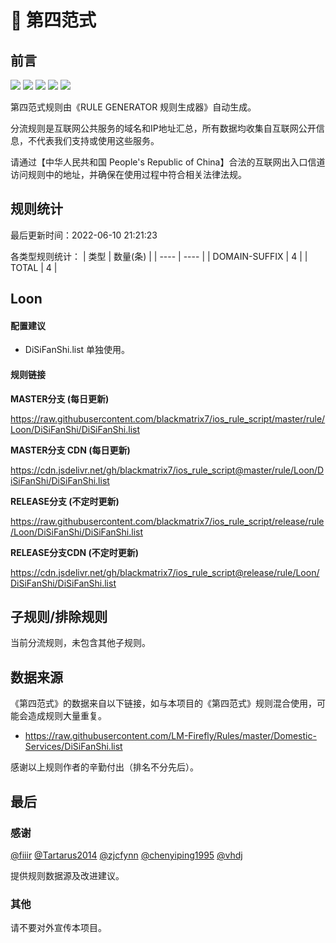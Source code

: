 # 🧸 第四范式

## 前言

![](https://shields.io/badge/-移除重复规则-ff69b4) ![](https://shields.io/badge/-DOMAIN与DOMAIN--SUFFIX合并-green) ![](https://shields.io/badge/-DOMAIN--SUFFIX间合并-critical) ![](https://shields.io/badge/-DOMAIN--SUFFIX与DOMAIN--KEYWORD合并-blue) ![](https://shields.io/badge/-IP--CIDR(6)合并-blueviolet) 

第四范式规则由《RULE GENERATOR 规则生成器》自动生成。

分流规则是互联网公共服务的域名和IP地址汇总，所有数据均收集自互联网公开信息，不代表我们支持或使用这些服务。

请通过【中华人民共和国 People's Republic of China】合法的互联网出入口信道访问规则中的地址，并确保在使用过程中符合相关法律法规。

## 规则统计

最后更新时间：2022-06-10 21:21:23

各类型规则统计：
| 类型 | 数量(条)  | 
| ---- | ----  |
| DOMAIN-SUFFIX | 4  | 
| TOTAL | 4  | 


## Loon 

#### 配置建议
- DiSiFanShi.list 单独使用。

#### 规则链接
**MASTER分支 (每日更新)**

https://raw.githubusercontent.com/blackmatrix7/ios_rule_script/master/rule/Loon/DiSiFanShi/DiSiFanShi.list

**MASTER分支 CDN (每日更新)**

https://cdn.jsdelivr.net/gh/blackmatrix7/ios_rule_script@master/rule/Loon/DiSiFanShi/DiSiFanShi.list

**RELEASE分支 (不定时更新)**

https://raw.githubusercontent.com/blackmatrix7/ios_rule_script/release/rule/Loon/DiSiFanShi/DiSiFanShi.list

**RELEASE分支CDN (不定时更新)**

https://cdn.jsdelivr.net/gh/blackmatrix7/ios_rule_script@release/rule/Loon/DiSiFanShi/DiSiFanShi.list

## 子规则/排除规则


当前分流规则，未包含其他子规则。

## 数据来源

《第四范式》的数据来自以下链接，如与本项目的《第四范式》规则混合使用，可能会造成规则大量重复。

- https://raw.githubusercontent.com/LM-Firefly/Rules/master/Domestic-Services/DiSiFanShi.list


感谢以上规则作者的辛勤付出（排名不分先后）。

## 最后

### 感谢

[@fiiir](https://github.com/fiiir) [@Tartarus2014](https://github.com/Tartarus2014) [@zjcfynn](https://github.com/zjcfynn) [@chenyiping1995](https://github.com/chenyiping1995) [@vhdj](https://github.com/vhdj)

提供规则数据源及改进建议。

### 其他

请不要对外宣传本项目。